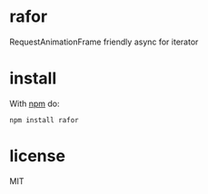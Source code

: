 # rafor

RequestAnimationFrame friendly async for iterator

# install

With [npm](https://npmjs.org) do:

```
npm install rafor
```

# license

MIT
